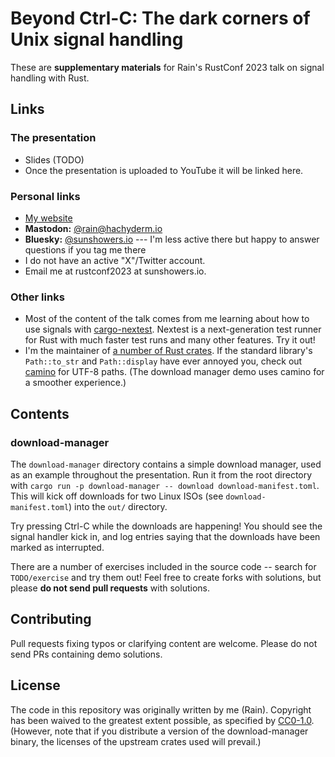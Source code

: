 # Beyond Ctrl-C: The dark corners of Unix signal handling

These are **supplementary materials** for Rain's RustConf 2023 talk on signal handling with Rust.

## Links

### The presentation

* Slides (TODO)
* Once the presentation is uploaded to YouTube it will be linked here.

### Personal links

* [My website](https://sunshowers.io/)
* **Mastodon:** [@rain@hachyderm.io](https://hachyderm.io/@rain)
* **Bluesky:** [@sunshowers.io](https://bsky.app/profile/sunshowers.io) --- I'm less active there but happy to answer questions if you tag me there
* I do not have an active "X"/Twitter account.
* Email me at rustconf2023 at sunshowers.io.

### Other links

* Most of the content of the talk comes from me learning about how to use signals with
  [cargo-nextest](https://nexte.st/). Nextest is a next-generation test runner for Rust with much
  faster test runs and many other features. Try it out!
* I'm the maintainer of [a number of Rust crates](https://crates.io/users/sunshowers). If the
  standard library's `Path::to_str` and `Path::display` have ever annoyed you, check out
  [camino](https://crates.io/crates/camino/) for UTF-8 paths. (The download manager demo uses camino
  for a smoother experience.)

## Contents

### download-manager

The `download-manager` directory contains a simple download manager, used as an example throughout
the presentation. Run it from the root directory with `cargo run -p download-manager -- download
download-manifest.toml`. This will kick off downloads for two Linux ISOs (see
`download-manifest.toml`) into the `out/` directory.

Try pressing Ctrl-C while the downloads are happening! You should see the signal handler kick in,
and log entries saying that the downloads have been marked as interrupted.

There are a number of exercises included in the source code -- search for `TODO/exercise` and try
them out! Feel free to create forks with solutions, but please **do not send pull requests** with
solutions.

## Contributing

Pull requests fixing typos or clarifying content are welcome. Please do not send PRs containing demo
solutions.

## License

The code in this repository was originally written by me (Rain). Copyright has been waived to the
greatest extent possible, as specified by
[CC0-1.0](https://creativecommons.org/share-your-work/public-domain/cc0/). (However, note that if
you distribute a version of the download-manager binary, the licenses of the upstream crates used
will prevail.)
